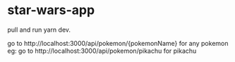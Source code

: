 # star-wars-app

pull and run yarn dev.

go to http://localhost:3000/api/pokemon/{pokemonName} for any pokemon  eg: go to http://localhost:3000/api/pokemon/pikachu for pikachu
